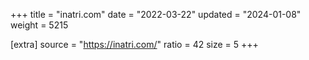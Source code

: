 +++
title = "inatri.com"
date = "2022-03-22"
updated = "2024-01-08"
weight = 5215

[extra]
source = "https://inatri.com/"
ratio = 42
size = 5
+++
